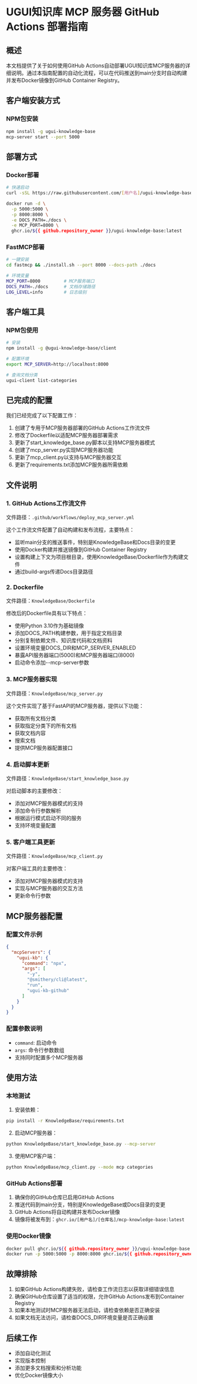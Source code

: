 # UGUI知识库 MCP 服务器 GitHub Actions 部署指南

## 概述

本文档提供了关于如何使用GitHub Actions自动部署UGUI知识库MCP服务器的详细说明。通过本指南配置的自动化流程，可以在代码推送到main分支时自动构建并发布Docker镜像到GitHub Container Registry。

## 客户端安装方式
### NPM包安装
```bash
npm install -g ugui-knowledge-base
mcp-server start --port 5000
```

## 部署方式

### Docker部署
```bash
# 快速启动
curl -sSL https://raw.githubusercontent.com/[用户名]/ugui-knowledge-base/main/fastmcp/install.sh | bash

docker run -d \
  -p 5000:5000 \
  -p 8000:8000 \
  -e DOCS_PATH=./docs \
  -e MCP_PORT=8000 \
  ghcr.io/${{ github.repository_owner }}/ugui-knowledge-base:latest
```

### FastMCP部署
```bash
# 一键安装
cd fastmcp && ./install.sh --port 8000 --docs-path ./docs

# 环境变量
MCP_PORT=8000         # MCP服务端口
DOCS_PATH=./docs      # 文档存储路径
LOG_LEVEL=info        # 日志级别
```

## 客户端工具
### NPM包使用
```bash
# 安装
npm install -g @ugui-knowledge-base/client

# 配置环境
export MCP_SERVER=http://localhost:8000

# 查询文档分类
ugui-client list-categories
```

## 已完成的配置

我们已经完成了以下配置工作：

1. 创建了专用于MCP服务器部署的GitHub Actions工作流文件
2. 修改了Dockerfile以适配MCP服务器部署需求
3. 更新了start_knowledge_base.py脚本以支持MCP服务器模式
4. 创建了mcp_server.py实现MCP服务器功能
5. 更新了mcp_client.py以支持与MCP服务器交互
6. 更新了requirements.txt添加MCP服务器所需依赖

## 文件说明

### 1. GitHub Actions工作流文件

文件路径：`.github/workflows/deploy_mcp_server.yml`

这个工作流文件配置了自动构建和发布流程，主要特点：

- 监听main分支的推送事件，特别是KnowledgeBase和Docs目录的变更
- 使用Docker构建并推送镜像到GitHub Container Registry
- 设置构建上下文为项目根目录，使用KnowledgeBase/Dockerfile作为构建文件
- 通过build-args传递Docs目录路径

### 2. Dockerfile

文件路径：`KnowledgeBase/Dockerfile`

修改后的Dockerfile具有以下特点：

- 使用Python 3.10作为基础镜像
- 添加DOCS_PATH构建参数，用于指定文档目录
- 分别复制依赖文件、知识库代码和文档资料
- 设置环境变量DOCS_DIR和MCP_SERVER_ENABLED
- 暴露API服务器端口(5000)和MCP服务器端口(8000)
- 启动命令添加--mcp-server参数

### 3. MCP服务器实现

文件路径：`KnowledgeBase/mcp_server.py`

这个文件实现了基于FastAPI的MCP服务器，提供以下功能：

- 获取所有文档分类
- 获取指定分类下的所有文档
- 获取文档内容
- 搜索文档
- 提供MCP服务器配置接口

### 4. 启动脚本更新

文件路径：`KnowledgeBase/start_knowledge_base.py`

对启动脚本的主要修改：

- 添加对MCP服务器模式的支持
- 添加命令行参数解析
- 根据运行模式启动不同的服务
- 支持环境变量配置

### 5. 客户端工具更新

文件路径：`KnowledgeBase/mcp_client.py`

对客户端工具的主要修改：

- 添加对MCP服务器模式的支持
- 实现与MCP服务器的交互方法
- 更新命令行参数

## MCP服务器配置

### 配置文件示例
```json
{
  "mcpServers": {
    "ugui-kb": {
      "command": "npx",
      "args": [
        "-y",
        "@smithery/cli@latest",
        "run",
        "ugui-kb-github"
      ]
    }
  }
}
```

### 配置参数说明
- `command`: 启动命令
- `args`: 命令行参数数组
- 支持同时配置多个MCP服务器

## 使用方法

### 本地测试

1. 安装依赖：

```bash
pip install -r KnowledgeBase/requirements.txt
```

2. 启动MCP服务器：

```bash
python KnowledgeBase/start_knowledge_base.py --mcp-server
```

3. 使用MCP客户端：

```bash
python KnowledgeBase/mcp_client.py --mode mcp categories
```

### GitHub Actions部署

1. 确保你的GitHub仓库已启用GitHub Actions
2. 推送代码到main分支，特别是KnowledgeBase或Docs目录的变更
3. GitHub Actions将自动构建并发布Docker镜像
4. 镜像将被发布到：`ghcr.io/[用户名]/[仓库名]/mcp-knowledge-base:latest`

### 使用Docker镜像

```bash
docker pull ghcr.io/${{ github.repository_owner }}/ugui-knowledge-base:latest
docker run -p 5000:5000 -p 8000:8000 ghcr.io/${{ github.repository_owner }}/ugui-knowledge-base:latest
```

## 故障排除

1. 如果GitHub Actions构建失败，请检查工作流日志以获取详细错误信息
2. 确保GitHub仓库设置了适当的权限，允许GitHub Actions发布到Container Registry
3. 如果本地测试时MCP服务器无法启动，请检查依赖是否正确安装
4. 如果文档无法访问，请检查DOCS_DIR环境变量是否正确设置

## 后续工作

- 添加自动化测试
- 实现版本控制
- 添加更多文档搜索和分析功能
- 优化Docker镜像大小